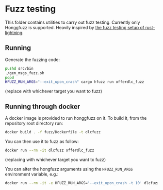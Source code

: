 # Fuzz testing

This folder contains utilities to carry out fuzz testing.
Currently only Honggfuzz is supported.
Heavily inspired by [the fuzz testing setup of rust-lightning](https://github.com/lightningdevkit/rust-lightning/tree/main/fuzz).

## Running 

Generate the fuzzing code:
```bash
pushd src/bin
./gen_msgs_fuzz.sh
popd
HFUZZ_RUN_ARGS="--exit_upon_crash" cargo hfuzz run offerdlc_fuzz
```
(replace with whichever target you want to fuzz)

## Running through docker

A docker image is provided to run honggfuzz on it.
To build it, from the repository root directory run:
```bash
docker build . -f fuzz/Dockerfile -t dlcfuzz
```

You can then use it to fuzz as follow:
```bash
docker run --rm -it dlcfuzz offerdlc_fuzz
```
(replacing with whichever target you want to fuzz)

You can alter the hongfuzz arguments using the `HFUZZ_RUN_ARGS` environment variable, e.g.:
```bash
docker run --rm -it -e HFUZZ_RUN_ARGS='--exit_upon_crash -t 10' dlcfuzz offerdlc_fuzz
```